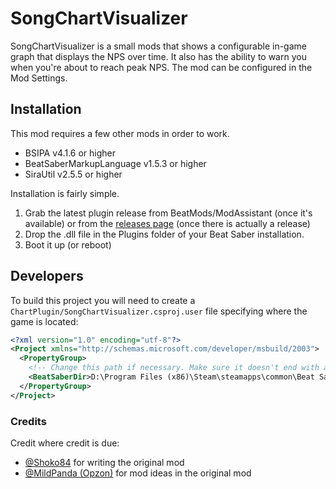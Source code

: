 # SongChartVisualizer
SongChartVisualizer is a small mods that shows a configurable in-game graph that displays the NPS over time.
It also has the ability to warn you when you're about to reach peak NPS. The mod can be configured in the Mod Settings.

## Installation
This mod requires a few other mods in order to work.

- BSIPA v4.1.6 or higher
- BeatSaberMarkupLanguage v1.5.3 or higher
- SiraUtil v2.5.5 or higher

Installation is fairly simple.

1. Grab the latest plugin release from BeatMods/ModAssistant (once it's available) or from the [releases page](https://github.com/ErisApps/SongChartVisualizer/releases) (once there is actually a
   release)
2. Drop the .dll file in the Plugins folder of your Beat Saber installation.
3. Boot it up (or reboot)

## Developers
To build this project you will need to create a `ChartPlugin/SongChartVisualizer.csproj.user` file specifying where the game is located:

```xml
<?xml version="1.0" encoding="utf-8"?>
<Project xmlns="http://schemas.microsoft.com/developer/msbuild/2003">
  <PropertyGroup>
    <!-- Change this path if necessary. Make sure it doesn't end with a backslash. -->
    <BeatSaberDir>D:\Program Files (x86)\Steam\steamapps\common\Beat Saber</BeatSaberDir>
  </PropertyGroup>
</Project>
```

### Credits
Credit where credit is due:
- [@Shoko84](https://github.com/Shoko84) for writing the original mod
- [@MildPanda (Opzon)](https://github.com/MildPanda) for mod ideas in the original mod